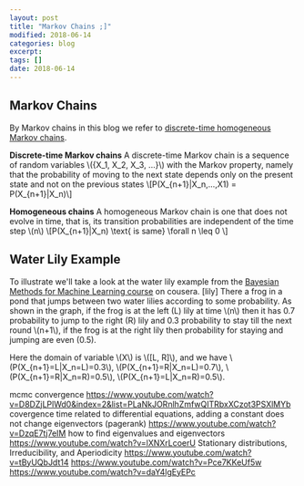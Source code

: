 ```yaml
---
layout: post
title: "Markov Chains ;]"
modified: 2018-06-14
categories: blog
excerpt:
tags: []
date: 2018-06-14
---
```


## Markov Chains
By Markov chains in this blog we refer to [discrete-time homogeneous Markov chains](https://en.wikipedia.org/wiki/Markov_chain#Discrete-time_Markov_chain).

**Discrete-time Markov chains** 
A discrete-time Markov chain is a sequence of random variables \\(\{X_1, X_2, X_3, ...\}\\) with the Markov property, namely that the probability of moving to the next state depends only on the present state and not on the previous states
\\[P(X_{n+1}|X_n,…,X1) = P(X_{n+1}|X_n)\\]

**Homogeneous chains**
A homogeneous Markov chain is one that does not evolve in time, that is, its transition probabilities are independent of the time step \\(n\\)
\\[P(X_{n+1}|X_n) \text{ is same} \forall n \leq 0 \\]

## Water Lily Example
To illustrate we'll take a look at the water lily example from the [Bayesian Methods for Machine Learning course](https://www.coursera.org/learn/bayesian-methods-in-machine-learning) on cousera.
[lily]
There a frog in a pond that jumps between two water lilies according to some probability. As shown in the graph, if the frog is at the left (L) lily at time \\(n\\) then it has 0.7 probability to jump to the right (R) lily and 0.3 probability to stay till the next round \\(n+1\\), if the frog is at the right lily then probability for staying and jumping are even (0.5).

Here the domain of variable \\(X\\) is \\(\[L, R\]\\), and we have \\(P(X_{n+1}=L|X_n=L)=0.3\\), \\(P(X_{n+1}=R|X_n=L)=0.7\\), \\(P(X_{n+1}=R|X_n=R)=0.5\\), \\(P(X_{n+1}=L|X_n=R)=0.5\\).


mcmc convergence https://www.youtube.com/watch?v=D8DZjLPlWd0&index=2&list=PLaNkJORnlhZmfwQITRbxXCzot3PSXlMYb
covergence time related to differential equations, adding a constant does not change eigenvectors (pagerank) https://www.youtube.com/watch?v=DzqE7tj7eIM
how to find eigenvalues and eigenvectors https://www.youtube.com/watch?v=lXNXrLcoerU
Stationary distributions, Irreducibility, and Aperiodicity https://www.youtube.com/watch?v=tByUQbJdt14  https://www.youtube.com/watch?v=Pce7KKeUf5w https://www.youtube.com/watch?v=daY4lgEyEPc
